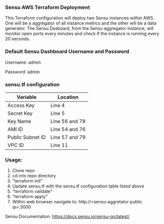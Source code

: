 ### Sensu AWS Terraform Deployment

This Terraform configuration will deploy two Sensu instances within AWS. One will be a aggregator of all instance metrics and the other will be a data generator. The Sensu Dasboard, from the Sensu aggregator instance, will monitor open ports every minutes and check if the instance is running every 20 seconds.

### Default Sensu Dashboard Username and Password
Username: admin

Password: admin
  
### sensu.tf configuration
|Variable|Location|
|--------|----------|
|Access Key|Line 4|
|Secret Key|Line 5|
|Key Name|Line 56 and 78|
|AMI ID| Line 54 and 76|
|Public Subnet ID|Line 57 and 79|
|VPC ID|Line 11|


### Usage:
  1. Clone repo
  2. cd into repo directory
  3. "terraform init"
  4. Update sensu.tf with the sensu.tf configuration table listed above
  5. "terraform validate"
  6. "terraform apply"
  7. Within web browser navigate to: http://\<sensu-aggretator public ip\>:3000


Sensu Documentation:
https://docs.sensu.io/sensu-go/latest/
